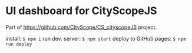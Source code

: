 # UI dashboard for CityScopeJS

Part of https://github.com/CityScope/CS_cityscopeJS project.

install: `$ npm i`
run dev. server: `$ npm start`
deploy to GitHub pages: `$ npm run deploy`
